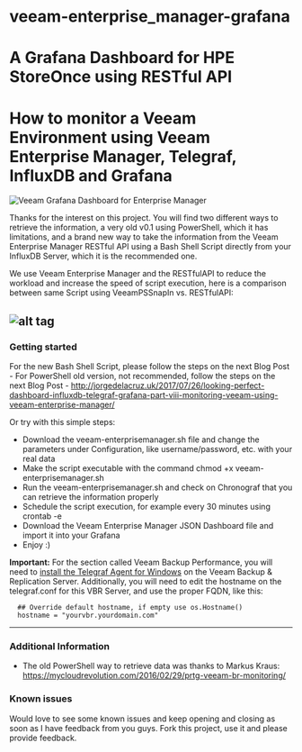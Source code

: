 # veeam-enterprise_manager-grafana
 A Grafana Dashboard for HPE StoreOnce using RESTful API
=======
How to monitor a Veeam Environment using Veeam Enterprise Manager, Telegraf, InfluxDB and Grafana
===================
![Veeam Grafana Dashboard for Enterprise Manager](https://www.jorgedelacruz.es/wp-content/uploads/2020/01/veeam-grafana-em-001.png)

Thanks for the interest on this project. You will find two different ways to retrieve the information, a very old v0.1 using PowerShell, which it has limitations, and a brand new way to take the information from the Veeam Enterprise Manager RESTful API using a Bash Shell Script directly from your InfluxDB Server, which it is the recommended one.

We use Veeam Enterprise Manager and the RESTfulAPI to reduce the workload and increase the speed of script execution, here is a comparison between same Script using VeeamPSSnapIn vs. RESTfulAPI:

![alt tag](https://www.dropbox.com/s/7eqts8kuukhrmqd/2020-05-26_16-40-49.png?dl=1)
----------
### Getting started
For the new Bash Shell Script, please follow the steps on the next Blog Post - 
For PowerShell old version, not recommended, follow the steps on the next Blog Post - http://jorgedelacruz.uk/2017/07/26/looking-perfect-dashboard-influxdb-telegraf-grafana-part-viii-monitoring-veeam-using-veeam-enterprise-manager/

Or try with this simple steps:
* Download the veeam-enterprisemanager.sh file and change the parameters under Configuration, like username/password, etc. with your real data
* Make the script executable with the command chmod +x veeam-enterprisemanager.sh
* Run the veeam-enterprisemanager.sh and check on Chronograf that you can retrieve the information properly
* Schedule the script execution, for example every 30 minutes using crontab -e
* Download the Veeam Enterprise Manager JSON Dashboard file and import it into your Grafana
* Enjoy :)

**Important:** For the section called Veeam Backup Performance, you will need to [install the Telegraf Agent for Windows](https://github.com/influxdata/telegraf/blob/master/docs/WINDOWS_SERVICE.md) on the Veeam Backup & Replication Server. Additionally, you will need to edit the hostname on the telegraf.conf for this VBR Server, and use the proper FQDN, like this:

      ## Override default hostname, if empty use os.Hostname()
      hostname = "yourvbr.yourdomain.com"

----------

### Additional Information
* The old PowerShell way to retrieve data was thanks to Markus Kraus: https://mycloudrevolution.com/2016/02/29/prtg-veeam-br-monitoring/

### Known issues 
Would love to see some known issues and keep opening and closing as soon as I have feedback from you guys. Fork this project, use it and please provide feedback.

